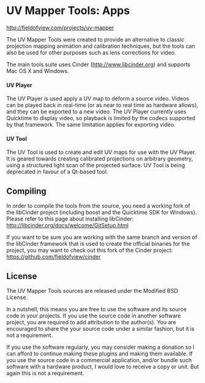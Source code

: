 UV Mapper Tools: Apps
=====================
http://fieldofview.com/projects/uv-mapper

The UV Mapper Tools were created to provide an alternative to classic projection mapping animation and calibration techniques, but the tools can also be used for other purposes such as lens corrections for video. 

The main tools suite uses Cinder (http://www.libcinder.org) and supports Mac OS X and Windows.

#### UV Player
The UV Player is used apply a UV map to deform a source video. Videos can be played back in real-time (or as near to real time as hardware allows), and they can be exported to a new video. The UV Player currently uses Quicktime to display video, so playback is limited by the codecs supported by that framework. The same limitation applies for exporting video. 

#### UV Tool
The UV Tool is used to create and edit UV maps for use with the UV Player. It is geared towards creating calibrated projections on arbitrary geometry, using a structured light scan of the projected surface. UV Tool is being deprecated in favour of a Qt-based tool.

Compiling
---------
In order to compile the tools from the source, you need a working fork of the libCinder project (including boost and the Quicktime SDK for Windows). Please refer to this page about installing libCinder:
http://libcinder.org/docs/welcome/GitSetup.html

If you want to be sure you are working with the same branch and version of the libCinder framework that is used to create the official binaries for the project, you may want to check out this fork of the Cinder project:
https://github.com/fieldofview/cinder

License
-------
The UV Mapper Tools sources are released under the Modified BSD License.

In a nutshell, this means you are free to use the software and its source code in your projects. If you use the source code in another software project, you are required to add attribution to the author(s). You are encouraged to share the your source code under a similar fashion, but it is not a requirement.

If you use the software regularly, you may consider making a donation so I can afford to continue making these plugins and making them available. If you use the source code in a commercial application, and/or bundle such software with a hardware product, I would love to receive a copy or unit. But again this is not a requirement.